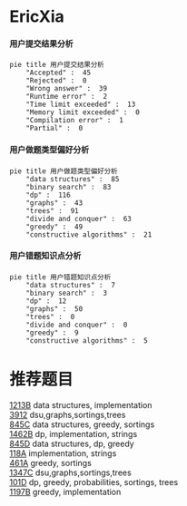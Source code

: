 # EricXia

<!-- tabs:start -->



#### **用户提交结果分析**

```mermaid
pie title 用户提交结果分析
    "Accepted" :  45
    "Rejected" :  0
    "Wrong answer" :  39
    "Runtime error" :  2
    "Time limit exceeded" :  13
    "Memory limit exceeded" :  0
    "Compilation error" :  1
    "Partial" :  0
```

#### **用户做题类型偏好分析**

```mermaid
pie title 用户做题类型偏好分析
    "data structures" :  85
    "binary search" :  83
    "dp" :  116
    "graphs" :  43
    "trees" :  91
    "divide and conquer" :  63
    "greedy" :  49
    "constructive algorithms" :  21
```
#### **用户错题知识点分析**

```mermaid
pie title 用户错题知识点分析
    "data structures" :  7
    "binary search" :  3
    "dp" :  12
    "graphs" :  50
    "trees" :  0
    "divide and conquer" :  0
    "greedy" :  9
    "constructive algorithms" :  5
```



<!-- tabs:end -->
# 推荐题目
[1213B](https://codeforces.com/contest/1213/problem/B)		data structures,
                        implementation		  
[3912](https://codeforces.com/contest/391/problem/2)		dsu,graphs,sortings,trees		  
[845C](https://codeforces.com/contest/845/problem/C)		data structures,
                        greedy,
                        sortings		  
[1462B](https://codeforces.com/contest/1462/problem/B)		dp,
                        implementation,
                        strings		  
[845D](https://codeforces.com/contest/845/problem/D)		data structures,
                        dp,
                        greedy		  
[118A](https://codeforces.com/contest/118/problem/A)		implementation,
                        strings		  
[461A](https://codeforces.com/contest/461/problem/A)		greedy,
                        sortings		  
[1347C](https://codeforces.com/contest/1347/problem/C)		dsu,graphs,sortings,trees		  
[101D](https://codeforces.com/contest/101/problem/D)		dp,
                        greedy,
                        probabilities,
                        sortings,
                        trees		  
[1197B](https://codeforces.com/contest/1197/problem/B)		greedy,
                        implementation		  
